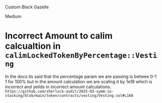 Custom Black Gazelle

Medium

# Incorrect Amount to calim calcualtion in `calimLockedTokenByPercentage::Vesting`

In the docs its said that the percentage param we are passing is betwee 0-1 1 for 100% but in the amount calculation we are scaling it by 1e18 which is incorrect and yeilds in incorrect amount calculations.
`https://github.com/sherlock-audit/2025-03-symm-io-stacking/blob/main/token/contracts/vesting/Vesting.sol#L168`